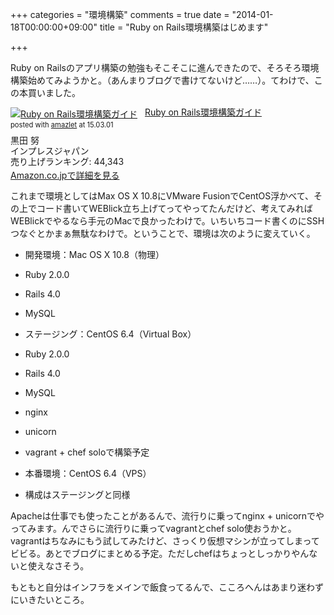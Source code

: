 +++
categories = "環境構築"
comments = true
date = "2014-01-18T00:00:00+09:00"
title = "Ruby on Rails環境構築はじめます"

+++

Ruby on Railsのアプリ構築の勉強もそこそこに進んできたので、そろそろ環境構築始めてみようかと。（あんまりブログで書けてないけど……）。てわけで、この本買いました。

<div class="amazlet-box" style="margin-bottom:0px;"><div class="amazlet-image" style="float:left;margin:0px 12px 1px 0px;"><a href="http://www.amazon.co.jp/exec/obidos/ASIN/4844333755/diary081213-22/ref=nosim/" name="amazletlink" target="_blank"><img src="http://ecx.images-amazon.com/images/I/51Mb377pxwL._SL160_.jpg" alt="Ruby on Rails環境構築ガイド" style="border: none;" /></a></div><div class="amazlet-info" style="line-height:120%; margin-bottom: 10px"><div class="amazlet-name" style="margin-bottom:10px;line-height:120%"><a href="http://www.amazon.co.jp/exec/obidos/ASIN/4844333755/diary081213-22/ref=nosim/" name="amazletlink" target="_blank">Ruby on Rails環境構築ガイド</a><div class="amazlet-powered-date" style="font-size:80%;margin-top:5px;line-height:120%">posted with <a href="http://www.amazlet.com/" title="amazlet" target="_blank">amazlet</a> at 15.03.01</div></div><div class="amazlet-detail">黒田 努 <br />インプレスジャパン <br />売り上げランキング: 44,343<br /></div><div class="amazlet-sub-info" style="float: left;"><div class="amazlet-link" style="margin-top: 5px"><a href="http://www.amazon.co.jp/exec/obidos/ASIN/4844333755/diary081213-22/ref=nosim/" name="amazletlink" target="_blank">Amazon.co.jpで詳細を見る</a></div></div></div><div class="amazlet-footer" style="clear: left"></div></div>


これまで環境としてはMax OS X 10.8にVMware FusionでCentOS浮かべて、その上でコード書いてWEBlick立ち上げてってやってたんだけど、考えてみればWEBlickでやるなら手元のMacで良かったわけで。いちいちコード書くのにSSHつなぐとかまぁ無駄なわけで。ということで、環境は次のように変えていく。


* 開発環境：Mac OS X 10.8（物理）


* Ruby 2.0.0
* Rails 4.0
* MySQL


* ステージング：CentOS 6.4（Virtual Box）


* Ruby 2.0.0
* Rails 4.0
* MySQL
* nginx
* unicorn
* vagrant + chef soloで構築予定


* 本番環境：CentOS 6.4（VPS）


* 構成はステージングと同様





Apacheは仕事でも使ったことがあるんで、流行りに乗ってnginx + unicornでやってみます。んでさらに流行りに乗ってvagrantとchef solo使おうかと。vagrantはちなみにもう試してみたけど、さっくり仮想マシンが立ってしまってビビる。あとでブログにまとめる予定。ただしchefはちょっとしっかりやんないと使えなさそう。

もともと自分はインフラをメインで飯食ってるんで、こころへんはあまり迷わずにいきたいところ。


